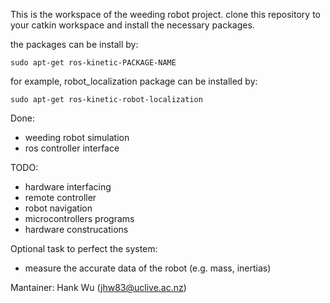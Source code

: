 This is the workspace of the weeding robot project.
clone this repository to your catkin workspace and install the necessary packages.

the packages can be install by:

    sudo apt-get ros-kinetic-PACKAGE-NAME

for example, robot_localization package can be installed by:

    sudo apt-get ros-kinetic-robot-localization


Done:

- weeding robot simulation
- ros controller interface


TODO:

- hardware interfacing
- remote controller
- robot navigation
- microcontrollers programs
- hardware construcations


Optional task to perfect the system:

- measure the accurate data of the robot (e.g. mass, inertias)


Mantainer: Hank Wu (jhw83@uclive.ac.nz)
